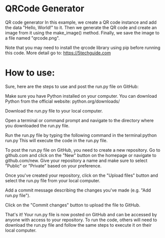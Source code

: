 # QRCode Generator
QR code generator 
In this example, we create a QR code instance and add the data "Hello, World!" to it. Then we generate the QR code and create an image from it using the make_image() method. Finally, we save the image to a file named "qrcode.png".

Note that you may need to install the qrcode library using pip before running this code.
More detail go to: https://5techguide.com
# How to use:
Sure, here are the steps to use and post the run.py file on GitHub:

Make sure you have Python installed on your computer. You can download Python from the official website: python.org/downloads/

Download the run.py file to your local computer.

Open a terminal or command prompt and navigate to the directory where you downloaded the run.py file.

Run the run.py file by typing the following command in the terminal:python run.py
This will execute the code in the run.py file.

To post the run.py file on GitHub, you need to create a new repository. Go to github.com and click on the "New" button on the homepage or navigate to github.com/new. Give your repository a name and make sure to select "Public" or "Private" based on your preference.

Once you've created your repository, click on the "Upload files" button and select the run.py file from your local computer.

Add a commit message describing the changes you've made (e.g. "Add run.py file").

Click on the "Commit changes" button to upload the file to GitHub.

That's it! Your run.py file is now posted on GitHub and can be accessed by anyone with access to your repository. To run the code, others will need to download the run.py file and follow the same steps to execute it on their local computer.
